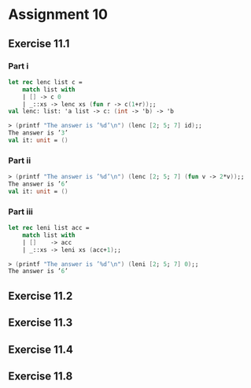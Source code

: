 # Assignment 10

## Exercise 11.1

### Part i
```fsharp
let rec lenc list c =
    match list with 
    | [] -> c 0
    | _::xs -> lenc xs (fun r -> c(1+r));;
val lenc: list: 'a list -> c: (int -> 'b) -> 'b

> (printf "The answer is ’%d’\n") (lenc [2; 5; 7] id);;
The answer is ’3’
val it: unit = ()
```

### Part ii

```fsharp
> (printf "The answer is ’%d’\n") (lenc [2; 5; 7] (fun v -> 2*v));;
The answer is ’6’
val it: unit = ()
```

### Part iii

```fsharp
let rec leni list acc =
    match list with 
    | []    -> acc
    | _::xs -> leni xs (acc+1);;

> (printf "The answer is ’%d’\n") (leni [2; 5; 7] 0);;
The answer is ’6’
```

## Exercise 11.2

## Exercise 11.3

## Exercise 11.4

## Exercise 11.8
